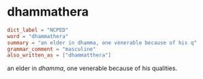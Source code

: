 # dhammathera

``` toml
dict_label = "NCPED"
word = "dhammathera"
summary = "an elder in dhamma, one venerable because of his q"
grammar_comment = "masculine"
also_written_as = ["dhammatthera"]
```

an elder in *dhamma*, one venerable because of his qualities.

